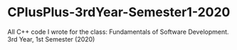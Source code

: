 # CPlusPlus-3rdYear-Semester1-2020
All C++ code I wrote for the class: Fundamentals of Software Development. 3rd Year, 1st Semester (2020)
